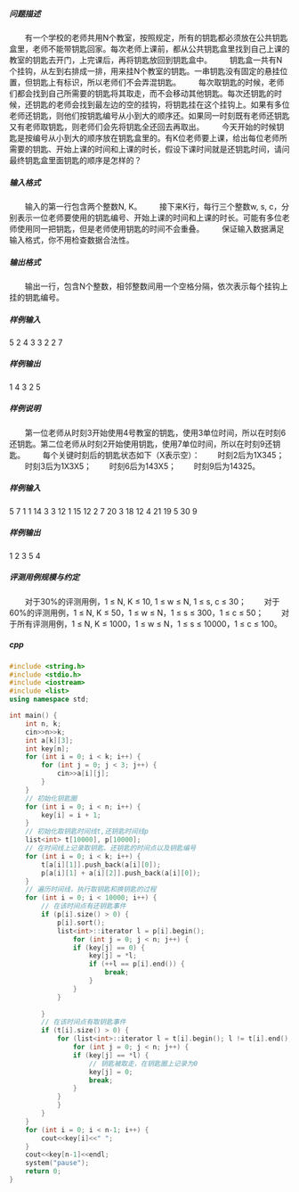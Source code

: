 ##### 问题描述
　　有一个学校的老师共用N个教室，按照规定，所有的钥匙都必须放在公共钥匙盒里，老师不能带钥匙回家。每次老师上课前，都从公共钥匙盒里找到自己上课的教室的钥匙去开门，上完课后，再将钥匙放回到钥匙盒中。
　　钥匙盒一共有N个挂钩，从左到右排成一排，用来挂N个教室的钥匙。一串钥匙没有固定的悬挂位置，但钥匙上有标识，所以老师们不会弄混钥匙。
　　每次取钥匙的时候，老师们都会找到自己所需要的钥匙将其取走，而不会移动其他钥匙。每次还钥匙的时候，还钥匙的老师会找到最左边的空的挂钩，将钥匙挂在这个挂钩上。如果有多位老师还钥匙，则他们按钥匙编号从小到大的顺序还。如果同一时刻既有老师还钥匙又有老师取钥匙，则老师们会先将钥匙全还回去再取出。
　　今天开始的时候钥匙是按编号从小到大的顺序放在钥匙盒里的。有K位老师要上课，给出每位老师所需要的钥匙、开始上课的时间和上课的时长，假设下课时间就是还钥匙时间，请问最终钥匙盒里面钥匙的顺序是怎样的？
##### 输入格式
　　输入的第一行包含两个整数N, K。
　　接下来K行，每行三个整数w, s, c，分别表示一位老师要使用的钥匙编号、开始上课的时间和上课的时长。可能有多位老师使用同一把钥匙，但是老师使用钥匙的时间不会重叠。
　　保证输入数据满足输入格式，你不用检查数据合法性。
##### 输出格式
　　输出一行，包含N个整数，相邻整数间用一个空格分隔，依次表示每个挂钩上挂的钥匙编号。
##### 样例输入
5 2
4 3 3
2 2 7
##### 样例输出
1 4 3 2 5
##### 样例说明
　　第一位老师从时刻3开始使用4号教室的钥匙，使用3单位时间，所以在时刻6还钥匙。第二位老师从时刻2开始使用钥匙，使用7单位时间，所以在时刻9还钥匙。
　　每个关键时刻后的钥匙状态如下（X表示空）：
　　时刻2后为1X345；
　　时刻3后为1X3X5；
　　时刻6后为143X5；
　　时刻9后为14325。
##### 样例输入
5 7
1 1 14
3 3 12
1 15 12
2 7 20
3 18 12
4 21 19
5 30 9
##### 样例输出
1 2 3 5 4
##### 评测用例规模与约定
　　对于30%的评测用例，1 ≤ N, K ≤ 10, 1 ≤ w ≤ N, 1 ≤ s, c ≤ 30；
　　对于60%的评测用例，1 ≤ N, K ≤ 50，1 ≤ w ≤ N，1 ≤ s ≤ 300，1 ≤ c ≤ 50；
　　对于所有评测用例，1 ≤ N, K ≤ 1000，1 ≤ w ≤ N，1 ≤ s ≤ 10000，1 ≤ c ≤ 100。
##### cpp
```c++
#include <string.h>
#include <stdio.h>
#include <iostream>
#include <list>
using namespace std;

int main() {
    int n, k;
    cin>>n>>k;
    int a[k][3];
    int key[n];
    for (int i = 0; i < k; i++) {
        for (int j = 0; j < 3; j++) {
            cin>>a[i][j];
        }
    }
    // 初始化钥匙圈
    for (int i = 0; i < n; i++) {
        key[i] = i + 1;
    }
    // 初始化取钥匙时间线t,还钥匙时间线p
    list<int> t[10000], p[10000];
    // 在时间线上记录取钥匙、还钥匙的时间点以及钥匙编号
    for (int i = 0; i < k; i++) {
        t[a[i][1]].push_back(a[i][0]);
        p[a[i][1] + a[i][2]].push_back(a[i][0]);
    }
    // 遍历时间线，执行取钥匙和换钥匙的过程
    for (int i = 0; i < 10000; i++) {
        // 在该时间点有还钥匙事件
        if (p[i].size() > 0) {
            p[i].sort();
            list<int>::iterator l = p[i].begin();
                for (int j = 0; j < n; j++) {
                if (key[j] == 0) {
                    key[j] = *l;
                    if (++l == p[i].end()) {
                        break;
                    }
                }
            }
            
        }
        // 在该时间点有取钥匙事件
        if (t[i].size() > 0) {
            for (list<int>::iterator l = t[i].begin(); l != t[i].end(); l++) {
                for (int j = 0; j < n; j++) {
                if (key[j] == *l) {
                    // 钥匙被取走，在钥匙圈上记录为0
                    key[j] = 0;
                    break;
                }
            }
            }
        }
    }
    for (int i = 0; i < n-1; i++) {
        cout<<key[i]<<" ";
    }
    cout<<key[n-1]<<endl;
    system("pause");
    return 0;
}
```